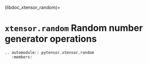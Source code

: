 (libdoc_xtensor_random)=
# `xtensor.random` Random number generator operations

```{eval-rst}
.. automodule:: pytensor.xtensor.random
   :members:
```
